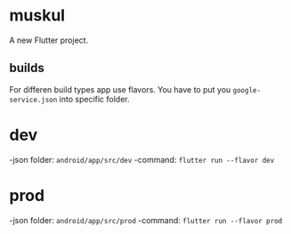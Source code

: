 # muskul

A new Flutter project.

## builds

For differen build types app use flavors. You have to put you `google-service.json` into specific folder.
# dev
-json folder: `android/app/src/dev`
-command: `flutter run --flavor dev`
# prod
-json folder: `android/app/src/prod`
-command: `flutter run --flavor prod`
